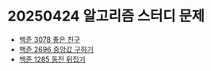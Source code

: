 # 20250424 알고리즘 스터디 문제

- [백준 3078 좋은 친구](https://www.acmicpc.net/problem/3078)
- [백준 2696 중앙값 구하기](https://www.acmicpc.net/problem/2696)
- [백준 1285 동전 뒤집기](https://www.acmicpc.net/problem/1285)
